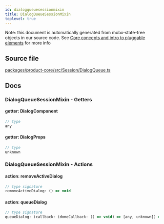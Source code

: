 ```yaml
---
id: dialogqueuesessionmixin
title: DialogQueueSessionMixin
toplevel: true
---
```



Note: this document is automatically generated from mobx-state-tree objects in
our source code. See [Core concepts and intro to pluggable
elements](/docs/developer_guide/) for more info



## Source file

[packages/product-core/src/Session/DialogQueue.ts](https://github.com/GMOD/jbrowse-components/blob/main/packages/product-core/src/Session/DialogQueue.ts)


## Docs









### DialogQueueSessionMixin - Getters
#### getter: DialogComponent



```js
// type
any
```

#### getter: DialogProps



```js
// type
unknown
```





### DialogQueueSessionMixin - Actions
#### action: removeActiveDialog



```js
// type signature
removeActiveDialog: () => void
```

#### action: queueDialog



```js
// type signature
queueDialog: (callback: (doneCallback: () => void) => [any, unknown]) => void
```


